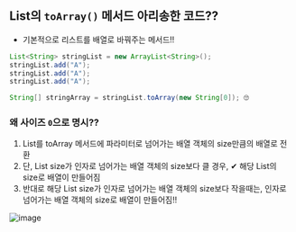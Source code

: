 ## List의 `toArray()` 메서드 아리송한 코드??
- 기본적으로 리스트를 배열로 바꿔주는 메서드!!

```java
List<String> stringList = new ArrayList<String>(); 
stringList.add("A");
stringList.add("A");
stringList.add("A");

String[] stringArray = stringList.toArray(new String[0]); 🙄
```
### 왜 사이즈 `0`으로 명시??
1. List를 toArray 메서드에 파라미터로 넘어가는 배열 객체의 size만큼의 배열로 전환
2. 단, List size가 인자로 넘어가는 배열 객체의 size보다 클 경우, ✔ 해당 List의 size로 배열이 만들어짐
3. 반대로 해당 List size가 인자로 넘어가는 배열 객체의 size보다 작을때는, 인자로 넘어가는 배열 객체의 size로 배열이 만들어짐!!

![image](https://user-images.githubusercontent.com/61215550/162124208-16b9f5d0-9c62-4626-98e0-0a5d52850a10.png)
